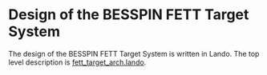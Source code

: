 # Design of the BESSPIN FETT Target System

The design of the BESSPIN FETT Target System is written in Lando. The top level
description is [fett_target_arch.lando](fett_target_arch.lando).

